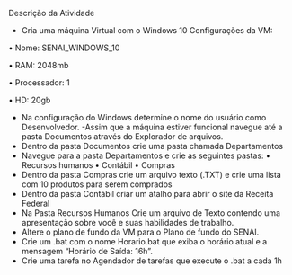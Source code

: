 Descrição da Atividade

- Cria uma máquina Virtual com o Windows 10
	Configurações da VM:

•	Nome: SENAI_WINDOWS_10

•	RAM: 2048mb

•	Processador: 1

•	HD: 20gb

- Na configuração do Windows determine o nome do usuário como Desenvolvedor.
-Assim que a máquina estiver funcional navegue até a pasta Documentos através do Explorador de arquivos.
- Dentro da pasta Documentos crie uma pasta chamada Departamentos
- Navegue para a pasta Departamentos e crie as seguintes pastas:
•	Recursos humanos
•	Contábil
•	Compras
- Dentro da pasta Compras crie um arquivo texto (.TXT) e crie uma lista com 10 produtos para serem comprados
- Dentro da pasta Contábil criar um atalho para abrir o site da Receita Federal
- Na Pasta Recursos Humanos Crie um arquivo de Texto contendo uma apresentação sobre você e suas habilidades de trabalho.
- Altere o plano de fundo da VM para o Plano de fundo do SENAI.
- Crie um .bat com o nome Horario.bat que exiba o horário atual e a mensagem “Horário de Saída: 16h”.
- Crie uma tarefa no Agendador de tarefas que execute o .bat a cada 1h
